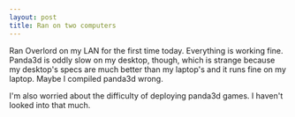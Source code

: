 ```yaml
---
layout: post
title: Ran on two computers
---
```


Ran Overlord on my LAN for the first time today. Everything is working
fine. Panda3d is oddly slow on my desktop, though, which is strange
because my desktop's specs are much better than my laptop's and it runs
fine on my laptop. Maybe I compiled panda3d wrong.

I'm also worried about the difficulty of deploying panda3d games.
I haven't looked into that much.
